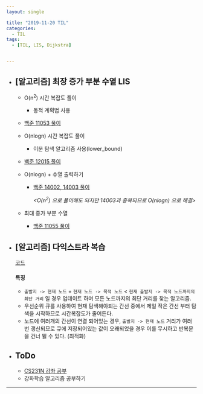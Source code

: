 ```yaml
---
layout: single

title: "2019-11-20 TIL"
categories:
  - TIL
tags:
  - [TIL, LIS, Dijkstra]


---
```




- ## [알고리즘] 최장 증가 부분 수열 LIS

  - O(n<sup>2</sup>) 시간 복잡도 풀이
  
    - 동적 계획법 사용
    
  - [백준 11053 풀이](https://github.com/JangHyeonJun/AlgorithmStudy/blob/master/Algorithms/11053.cpp)
    
      
    
  - O(nlogn) 시간 복잡도 풀이
  
    - 이분 탐색 알고리즘 사용(lower_bound)
    
  - [백준 12015 풀이](https://github.com/JangHyeonJun/AlgorithmStudy/blob/master/Algorithms/12015.cpp)
    
      
    
  - O(nlogn) + 수열 출력하기
  
    - [백준 14002, 14003 풀이](https://github.com/JangHyeonJun/AlgorithmStudy/blob/master/Algorithms/14002.cpp) 
  
      *<O(n<sup>2</sup>) 으로 풀이해도 되지만 14003과 중복되므로 O(nlogn) 으로 해결>*
    
      
    
  
  - 최대 증가 부분 수열
  
    - [백준 11055 풀이](https://github.com/JangHyeonJun/AlgorithmStudy/blob/master/Algorithms/11055.cpp)
  
    
  
    
  
- ## [알고리즘] 다익스트라 복습

  [코드](https://github.com/JangHyeonJun/AlgorithmStudy/blob/master/Algorithms/dijkstra.cpp)
  
  
  
  #### 특징
  
  - `출발지 -> 현재 노드` + `현재 노드 -> 목적 노드` < `현재 출발지 -> 목적 노드까지의 최단 거리` 일 경우 업데이트 하며 모든 노드까지의 최단 거리를 찾는 알고리즘.
  - 우선순위 큐를 사용하여 현재 탐색해야되는 간선 중에서 제일 작은 간선 부터 탐색을 시작하므로 시간복잡도가 줄어든다.
  - 노드에 여러개의 간선이 연결 되어있는 경우, `출발지 -> 현재 노드`  거리가 여러번 갱신되므로 큐에 저장되어있는 값이 오래되었을 경우 이를 무시하고 반복문을 건너 뛸 수 있다. (최적화)
  
  
  
- ## ToDo

  - [CS231N 강좌 공부](http://cs231n.stanford.edu/syllabus.html)
  - 강화학습 알고리즘 공부하기

------

